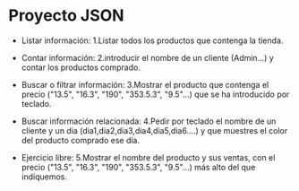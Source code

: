 # Proyecto JSON

* Listar información: 1.Listar todos los productos que contenga la tienda.


* Contar información: 2.introducir el nombre de un cliente (Admin...) y contar los productos comprado.


* Buscar o filtrar información: 3.Mostrar el producto que contenga el precio ("13.5", "16.3", "190", "353.5.3", "9.5"...) que se ha introducido por teclado.


* Buscar información relacionada: 4.Pedir por teclado el nombre de un cliente y un dia (dia1,dia2,dia3,dia4,dia5,dia6....) y que muestres el color del producto comprado ese día.


* Ejercicio libre: 5.Mostrar el nombre del producto y sus ventas, con el precio ("13.5", "16.3", "190", "353.5.3", "9.5"...) más alto del que indiquemos.
